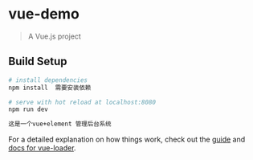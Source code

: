 # vue-demo

> A Vue.js project

## Build Setup

``` bash
# install dependencies
npm install  需要安装依赖

# serve with hot reload at localhost:8080
npm run dev

这是一个vue+element 管理后台系统  
```

For a detailed explanation on how things work, check out the [guide](http://vuejs-templates.github.io/webpack/) and [docs for vue-loader](http://vuejs.github.io/vue-loader).
